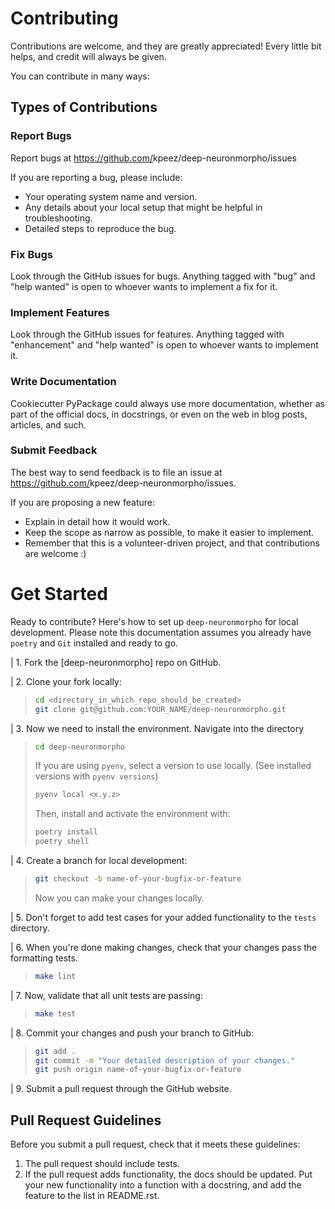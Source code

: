 
# Contributing

Contributions are welcome, and they are greatly appreciated! Every
little bit helps, and credit will always be given.

You can contribute in many ways:

## Types of Contributions

### Report Bugs

Report bugs at
<https://github.com/>kpeez/deep-neuronmorpho/issues

If you are reporting a bug, please include:

- Your operating system name and version.
- Any details about your local setup that might be helpful in
    troubleshooting.
- Detailed steps to reproduce the bug.

### Fix Bugs

Look through the GitHub issues for bugs. Anything tagged with \"bug\"
and \"help wanted\" is open to whoever wants to implement a fix for it.

### Implement Features

Look through the GitHub issues for features. Anything tagged with
\"enhancement\" and \"help wanted\" is open to whoever wants to
implement it.

### Write Documentation

Cookiecutter PyPackage could always use more documentation, whether as
part of the official docs, in docstrings, or even on the web in blog
posts, articles, and such.

### Submit Feedback

The best way to send feedback is to file an issue at
<https://github.com/>kpeez/deep-neuronmorpho/issues.

If you are proposing a new feature:

- Explain in detail how it would work.
- Keep the scope as narrow as possible, to make it easier to
    implement.
- Remember that this is a volunteer-driven project, and that
    contributions are welcome :)

# Get Started

Ready to contribute? Here\'s how to set up
`deep-neuronmorpho` for local development.
Please note this documentation assumes you already have
`poetry` and `Git` installed and ready to go.

| 1. Fork the [deep-neuronmorpho] repo on
  GitHub.

| 2. Clone your fork locally:

> ``` bash
> cd <directory_in_which_repo_should_be_created>
> git clone git@github.com:YOUR_NAME/deep-neuronmorpho.git
> ```

| 3. Now we need to install the environment. Navigate into the directory

> ``` bash
> cd deep-neuronmorpho
> ```
>
> If you are using `pyenv`, select a version to use locally. (See
> installed versions with `pyenv versions`)
>
> ``` bash
> pyenv local <x.y.z>
> ```
>
> Then, install and activate the environment with:
>
> ``` bash
> poetry install
> poetry shell
> ```

| 4. Create a branch for local development:

> ``` bash
> git checkout -b name-of-your-bugfix-or-feature
> ```
>
> Now you can make your changes locally.

| 5. Don\'t forget to add test cases for your added functionality to the
  `tests` directory.

| 6. When you\'re done making changes, check that your changes pass the
  formatting tests.

> ``` bash
> make lint
> ```

| 7. Now, validate that all unit tests are passing:

> ``` bash
> make test
> ```

| 8. Commit your changes and push your branch to GitHub:

> ``` bash
> git add .
> git commit -m "Your detailed description of your changes."
> git push origin name-of-your-bugfix-or-feature
> ```

| 9. Submit a pull request through the GitHub website.

## Pull Request Guidelines

Before you submit a pull request, check that it meets these guidelines:

1. The pull request should include tests.
2. If the pull request adds functionality, the docs should be updated.
    Put your new functionality into a function with a docstring, and add
    the feature to the list in README.rst.
